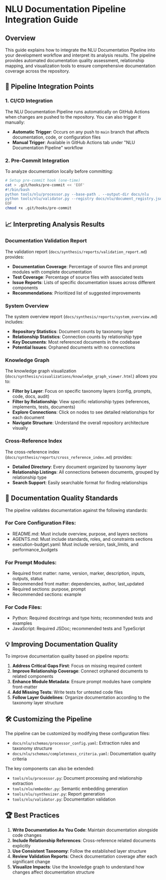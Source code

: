 # NLU Documentation Pipeline Integration Guide

## Overview

This guide explains how to integrate the NLU Documentation Pipeline into your development workflow and interpret its analysis results. The pipeline provides automated documentation quality assessment, relationship mapping, and visualization tools to ensure comprehensive documentation coverage across the repository.

## 🔄 Pipeline Integration Points

### 1. CI/CD Integration

The NLU Documentation Pipeline runs automatically on GitHub Actions when changes are pushed to the repository. You can also trigger it manually:

- **Automatic Trigger**: Occurs on any push to `main` branch that affects documentation, code, or configuration files
- **Manual Trigger**: Available in GitHub Actions tab under "NLU Documentation Pipeline" workflow

### 2. Pre-Commit Integration

To analyze documentation locally before committing:

```bash
# Setup pre-commit hook (one-time)
cat > .git/hooks/pre-commit << 'EOF'
#!/bin/bash
python tools/nlu/processor.py --base-path . --output-dir docs/nlu
python tools/nlu/validator.py --registry docs/nlu/document_registry.json --criteria docs/nlu/schemas/completeness_criteria.yaml --report docs/synthesis/reports/validation_report.md
EOF
chmod +x .git/hooks/pre-commit
```

## 📈 Interpreting Analysis Results

### Documentation Validation Report

The validation report (`docs/synthesis/reports/validation_report.md`) provides:

- **Documentation Coverage**: Percentage of source files and prompt modules with complete documentation
- **Test Coverage**: Percentage of source files with associated tests
- **Issue Reports**: Lists of specific documentation issues across different components
- **Recommendations**: Prioritized list of suggested improvements

### System Overview

The system overview report (`docs/synthesis/reports/system_overview.md`) includes:

- **Repository Statistics**: Document counts by taxonomy layer
- **Relationship Statistics**: Connection counts by relationship type
- **Key Documents**: Most referenced documents in the codebase
- **Potential Issues**: Orphaned documents with no connections

### Knowledge Graph

The knowledge graph visualization (`docs/synthesis/visualizations/knowledge_graph_viewer.html`) allows you to:

- **Filter by Layer**: Focus on specific taxonomy layers (config, prompts, code, docs, audit)
- **Filter by Relationship**: View specific relationship types (references, implements, tests, documents)
- **Explore Connections**: Click on nodes to see detailed relationships for each document
- **Navigate Structure**: Understand the overall repository architecture visually

### Cross-Reference Index

The cross-reference index (`docs/synthesis/reports/cross_reference_index.md`) provides:

- **Detailed Directory**: Every document organized by taxonomy layer
- **Relationship Listings**: All connections between documents, grouped by relationship type
- **Search Support**: Easily searchable format for finding relationships

## 🔖 Documentation Quality Standards

The pipeline validates documentation against the following standards:

### For Core Configuration Files:
- README.md: Must include overview, purpose, and layers sections
- AGENTS.md: Must include standards, roles, and constraints sections
- execution-budget.yaml: Must include version, task_limits, and performance_budgets

### For Prompt Modules:
- Required front matter: name, version, marker, description, inputs, outputs, status
- Recommended front matter: dependencies, author, last_updated
- Required sections: purpose, prompt
- Recommended sections: example

### For Code Files:
- Python: Required docstrings and type hints; recommended tests and examples
- JavaScript: Required JSDoc; recommended tests and TypeScript

## 💡 Improving Documentation Quality

To improve documentation quality based on pipeline reports:

1. **Address Critical Gaps First**: Focus on missing required content
2. **Improve Relationship Coverage**: Connect orphaned documents to related components
3. **Enhance Module Metadata**: Ensure prompt modules have complete front-matter
4. **Add Missing Tests**: Write tests for untested code files
5. **Follow Layer Guidelines**: Organize documentation according to the taxonomy layer structure

## 🛠️ Customizing the Pipeline

The pipeline can be customized by modifying these configuration files:

- `docs/nlu/schemas/processor_config.yaml`: Extraction rules and taxonomy structure
- `docs/nlu/schemas/completeness_criteria.yaml`: Documentation quality criteria

The key components can also be extended:

- `tools/nlu/processor.py`: Document processing and relationship extraction
- `tools/nlu/embedder.py`: Semantic embedding generation
- `tools/nlu/synthesizer.py`: Report generation
- `tools/nlu/validator.py`: Documentation validation

## 🏆 Best Practices

1. **Write Documentation As You Code**: Maintain documentation alongside code changes
2. **Include Relationship References**: Cross-reference related documents explicitly
3. **Use Consistent Taxonomy**: Follow the established layer structure
4. **Review Validation Reports**: Check documentation coverage after each significant change
5. **Visualize Impacts**: Use the knowledge graph to understand how changes affect documentation structure
